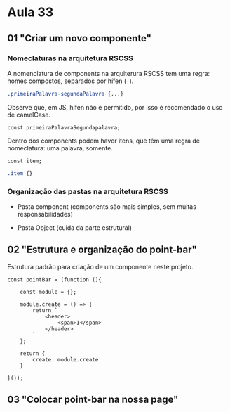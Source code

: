 # Aula 33

## 01 "Criar um novo componente"

### Nomeclaturas na arquitetura RSCSS

A nomenclatura de components na arquiterura RSCSS tem uma regra: nomes compostos, separados por hífen (`-`).

```CSS
.primeiraPalavra-segundaPalavra {...}
```

Observe que, em JS, hífen não é permitido, por isso é recomendado o uso de camelCase.

```JS
const primeiraPalavraSegundapalavra;
```

Dentro dos components podem haver itens, que têm uma regra de nomeclatura: uma palavra, somente.

```JS
const item;
```

```CSS
.item {}
```

### Organização das pastas na arquitetura RSCSS

- Pasta component (components são mais simples, sem muitas responsabilidades)

- Pasta Object (cuida da parte estrutural)

## 02 "Estrutura e organização do point-bar"

Estrutura padrão para criação de um componente neste projeto.

```JS
const pointBar = (function (){

    const module = {};

    module.create = () => {
        return `
            <header>
                <span>1</span>
            </header>
        `
    };

    return {
        create: module.create
    }

}());
```

## 03 "Colocar point-bar na nossa page"

